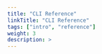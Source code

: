 ```yaml
---
title: "CLI Reference"
linkTitle: "CLI Reference"
tags: ["intro", "reference"]
weight: 3
description: >
---
```


